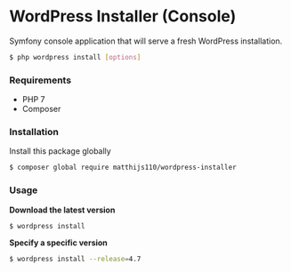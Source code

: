 # WordPress Installer (Console)
Symfony console application that will serve a fresh WordPress installation.
```sh
$ php wordpress install [options]
```

### Requirements
* PHP 7
* Composer

### Installation
Install this package globally
```sh
$ composer global require matthijs110/wordpress-installer
```

### Usage
**Download the latest version**
```sh
$ wordpress install
```

**Specify a specific version**
```sh
$ wordpress install --release=4.7
```
